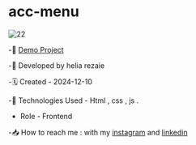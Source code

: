 # acc-menu

![22](https://github.com/user-attachments/assets/5b292451-a695-47f3-8fd1-cfb0609c7def)


-🔗 [Demo Project]()

-🙍 Developed by helia rezaie

-🗓️ Created - 2024-12-10

-📱 Technologies Used - Html , css , js .

- Role - Frontend

-📥 How to reach me : with my [instagram](https://www.instagram.com/helia.web) and [linkedin](https://www.linkedin.com/in/helia-rezaie-web)
